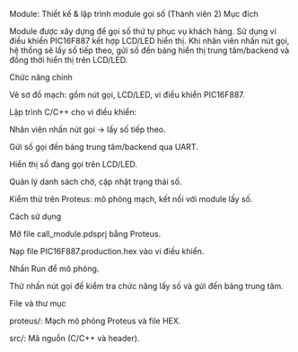 Module: Thiết kế & lập trình module gọi số (Thành viên 2)
Mục đích

Module được xây dựng để gọi số thứ tự phục vụ khách hàng. Sử dụng vi điều khiển PIC16F887 kết hợp LCD/LED hiển thị. Khi nhân viên nhấn nút gọi, hệ thống sẽ lấy số tiếp theo, gửi số đến bảng hiển thị trung tâm/backend và đồng thời hiển thị trên LCD/LED.

Chức năng chính

Vẽ sơ đồ mạch: gồm nút gọi, LCD/LED, vi điều khiển PIC16F887.

Lập trình C/C++ cho vi điều khiển:

Nhân viên nhấn nút gọi → lấy số tiếp theo.

Gửi số gọi đến bảng trung tâm/backend qua UART.

Hiển thị số đang gọi trên LCD/LED.

Quản lý danh sách chờ, cập nhật trạng thái số.

Kiểm thử trên Proteus: mô phỏng mạch, kết nối với module lấy số.

Cách sử dụng

Mở file call_module.pdsprj bằng Proteus.

Nạp file PIC16F887.production.hex vào vi điều khiển.

Nhấn Run để mô phỏng.

Thử nhấn nút gọi để kiểm tra chức năng lấy số và gửi đến bảng trung tâm.

File và thư mục

proteus/: Mạch mô phỏng Proteus và file HEX.

src/: Mã nguồn (C/C++ và header).
